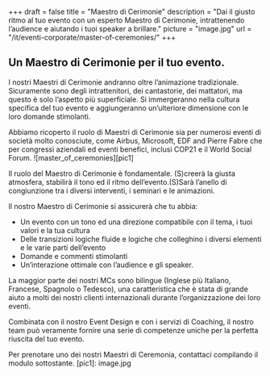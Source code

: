 +++
draft 		= false
title 		= "Maestro di Cerimonie"
description = "Dai il giusto ritmo al tuo evento con un esperto Maestro di Cerimonie, intrattenendo l’audience e aiutando i tuoi speaker a brillare."
picture		= "image.jpg"
url 			= "/it/eventi-corporate/master-of-ceremonies/"
+++

## Un Maestro di Cerimonie per il tuo evento.

I nostri Maestri di Cerimonie andranno oltre l’animazione tradizionale. Sicuramente sono degli intrattenitori, dei cantastorie, dei mattatori, ma questo è solo l’aspetto più superficiale. Si immergeranno nella cultura specifica del tuo evento e aggiungeranno un’ulteriore dimensione con le loro domande stimolanti. 

Abbiamo ricoperto il ruolo di Maestri di Cerimonie sia per numerosi eventi di società molto conosciute, come Airbus, Microsoft, EDF and Pierre Fabre che per congressi aziendali ed eventi benefici, inclusi COP21 e il World Social Forum. 
![master_of_ceremonies][pic1]

Il ruolo del Maestro di Cerimonie è fondamentale. (S)creerà la giusta atmosfera, stabilirà il tono ed il ritmo dell’evento.(S)Sarà l’anello di congiunzione tra i diversi interventi, i seminari e le animazioni. 

Il nostro Maestro di Cerimonie si assicurerà che tu abbia: 

* Un evento con un tono ed una direzione compatibile con il tema, i tuoi valori e la tua cultura
* Delle transizioni logiche fluide e logiche che colleghino i diversi elementi e le varie parti dell’evento 
* Domande e commenti stimolanti 
* Un’interazione ottimale con l’audience e gli speaker. 

La maggior parte dei nostri MCs sono bilingue (Inglese più Italiano, Francese, Spagnolo o Tedesco), una caratteristica che è stata di grande aiuto a molti dei nostri clienti internazionali durante l’organizzazione dei loro eventi. 

Combinata con il nostro Event Design e con i servizi di Coaching, il nostro team può veramente fornire una serie di competenze uniche per la perfetta riuscita del tuo evento. 

Per prenotare uno dei nostri Maestri di Ceremonia, contattaci compilando il modulo sottostante. 
[pic1]: image.jpg